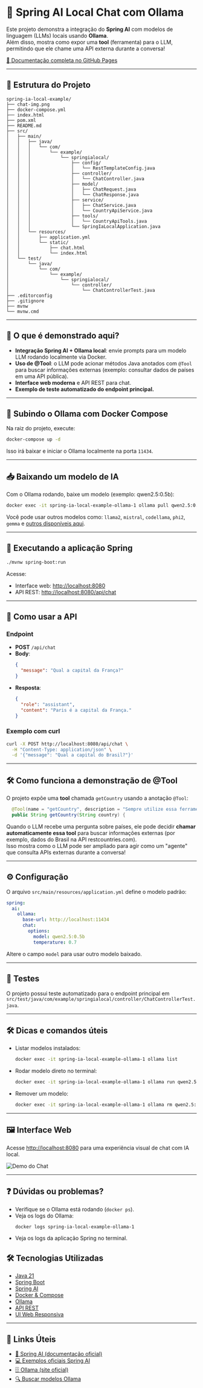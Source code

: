 # 🤖 Spring AI Local Chat com Ollama

Este projeto demonstra a integração do **Spring AI** com modelos de linguagem (LLMs) locais usando **Ollama**.  
Além disso, mostra como expor uma **tool** (ferramenta) para o LLM, permitindo que ele chame uma API externa durante a conversa!

[📄 Documentação completa no GitHub Pages](https://cesarschutz.github.io/spring-ia-local-example/)

---

## 🌳 Estrutura do Projeto

```
spring-ia-local-example/
├── chat-img.png
├── docker-compose.yml
├── index.html
├── pom.xml
├── README.md
├── src/
│   ├── main/
│   │   ├── java/
│   │   │   └── com/
│   │   │       └── example/
│   │   │           └── springialocal/
│   │   │               ├── config/
│   │   │               │   └── RestTemplateConfig.java
│   │   │               ├── controller/
│   │   │               │   └── ChatController.java
│   │   │               ├── model/
│   │   │               │   ├── ChatRequest.java
│   │   │               │   └── ChatResponse.java
│   │   │               ├── service/
│   │   │               │   ├── ChatService.java
│   │   │               │   └── CountryApiService.java
│   │   │               ├── tools/
│   │   │               │   └── CountryApiTools.java
│   │   │               └── SpringIaLocalApplication.java
│   │   └── resources/
│   │       ├── application.yml
│   │       └── static/
│   │           ├── chat.html
│   │           └── index.html
│   └── test/
│       └── java/
│           └── com/
│               └── example/
│                   └── springialocal/
│                       └── controller/
│                           └── ChatControllerTest.java
├── .editorconfig
├── .gitignore
├── mvnw
└── mvnw.cmd
```

---

## 🚀 O que é demonstrado aqui?

- **Integração Spring AI + Ollama local**: envie prompts para um modelo LLM rodando localmente via Docker.
- **Uso de @Tool**: o LLM pode acionar métodos Java anotados com `@Tool` para buscar informações externas (exemplo: consultar dados de países em uma API pública).
- **Interface web moderna** e API REST para chat.
- **Exemplo de teste automatizado do endpoint principal.**

---

## 🐳 Subindo o Ollama com Docker Compose

Na raiz do projeto, execute:

```bash
docker-compose up -d
```

Isso irá baixar e iniciar o Ollama localmente na porta `11434`.

---

## 📥 Baixando um modelo de IA

Com o Ollama rodando, baixe um modelo (exemplo: qwen2.5:0.5b):

```bash
docker exec -it spring-ia-local-example-ollama-1 ollama pull qwen2.5:0.5b
```

Você pode usar outros modelos como: `llama2`, `mistral`, `codellama`, `phi2`, `gemma` e [outros disponíveis aqui](https://ollama.com/library).

---

## 🏃 Executando a aplicação Spring

```bash
./mvnw spring-boot:run
```

Acesse:
- Interface web: [http://localhost:8080](http://localhost:8080)
- API REST: [http://localhost:8080/api/chat](http://localhost:8080/api/chat)

---

## 💬 Como usar a API

### Endpoint

- **POST** `/api/chat`
- **Body**:
  ```json
  {
    "message": "Qual a capital da França?"
  }
  ```
- **Resposta**:
  ```json
  {
    "role": "assistant",
    "content": "Paris é a capital da França."
  }
  ```

### Exemplo com curl

```bash
curl -X POST http://localhost:8080/api/chat \
  -H "Content-Type: application/json" \
  -d '{"message": "Qual a capital do Brasil?"}'
```

---

## 🛠️ Como funciona a demonstração de @Tool

O projeto expõe uma **tool** chamada `getCountry` usando a anotação `@Tool`:

```java
  @Tool(name = "getCountry", description = "Sempre utilize essa ferramenta para consultar informações sobre um país")
  public String getCountry(String country) {
```

Quando o LLM recebe uma pergunta sobre países, ele pode decidir **chamar automaticamente essa tool** para buscar informações externas (por exemplo, dados do Brasil na API restcountries.com).  
Isso mostra como o LLM pode ser ampliado para agir como um "agente" que consulta APIs externas durante a conversa!

---

## ⚙️ Configuração

O arquivo `src/main/resources/application.yml` define o modelo padrão:

```yaml
spring:
  ai:
    ollama:
      base-url: http://localhost:11434
      chat:
        options:
          model: qwen2.5:0.5b
          temperature: 0.7
```

Altere o campo `model` para usar outro modelo baixado.

---

## 🧪 Testes

O projeto possui teste automatizado para o endpoint principal em `src/test/java/com/example/springialocal/controller/ChatControllerTest.java`.

---

## 🛠️ Dicas e comandos úteis

- Listar modelos instalados:
  ```bash
  docker exec -it spring-ia-local-example-ollama-1 ollama list
  ```
- Rodar modelo direto no terminal:
  ```bash
  docker exec -it spring-ia-local-example-ollama-1 ollama run qwen2.5:0.5b
  ```
- Remover um modelo:
  ```bash
  docker exec -it spring-ia-local-example-ollama-1 ollama rm qwen2.5:0.5b
  ```

---

## 🖼️ Interface Web

Acesse [http://localhost:8080](http://localhost:8080) para uma experiência visual de chat com IA local.

![Demo do Chat](chat-img.png)

---

## ❓ Dúvidas ou problemas?

- Verifique se o Ollama está rodando (`docker ps`).
- Veja os logs do Ollama:
  ```bash
  docker logs spring-ia-local-example-ollama-1
  ```
- Veja os logs da aplicação Spring no terminal.

## 🛠️ Tecnologias Utilizadas

- [Java 21](https://www.oracle.com/java/technologies/downloads/)
- [Spring Boot](https://spring.io/projects/spring-boot)
- [Spring AI](https://spring.io/projects/spring-ai)
- [Docker & Compose](https://docs.docker.com/compose/)
- [Ollama](https://ollama.com/)
- [API REST](https://restfulapi.net/)
- [UI Web Responsiva](https://developer.mozilla.org/pt-BR/docs/Learn/CSS/CSS_layout/Responsive_Design)

---

## 🔗 Links Úteis

- [🌱 Spring AI (documentação oficial)](https://spring.io/projects/spring-ai)
- [💻 Exemplos oficiais Spring AI](https://github.com/spring-projects/spring-ai-examples)
- [🗄️ Ollama (site oficial)](https://ollama.com/)
- [🔍 Buscar modelos Ollama](https://ollama.com/search)